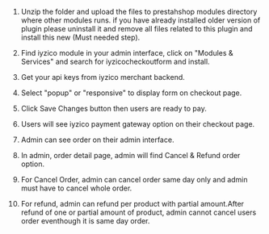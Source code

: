 1. Unzip the folder and upload the files to prestahshop modules directory where other modules runs.
   if you have already installed older version of plugin please uninstall it and remove all files related to this plugin and install this new (Must needed step).

2. Find iyzico module in your admin interface, click on "Modules & Services" and search for iyzicocheckoutform and install.

3. Get your api keys from iyzico merchant backend.

4. Select "popup" or "responsive" to display form on checkout page.

5. Click Save Changes button then users are ready to pay.

6. Users will see iyzico payment gateway option on their checkout page.

7. Admin can see order on their admin interface.

8. In admin, order detail page, admin will find Cancel & Refund order option.

9. For Cancel Order, admin can cancel order same day only and admin must have to cancel whole order.

10. For refund, admin can refund per product with partial amount.After refund of one or partial amount of product, admin cannot cancel users order eventhough it is same day order.


